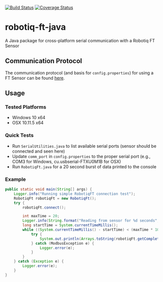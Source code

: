 [![Build Status](https://travis-ci.org/nnadeau/robotiq-ft-java.svg?branch=master)](https://travis-ci.org/nnadeau/robotiq-ft-java)
[![Coverage Status](https://coveralls.io/repos/github/nnadeau/robotiq-ft-java/badge.svg?branch=master)](https://coveralls.io/github/nnadeau/robotiq-ft-java?branch=master)

# robotiq-ft-java
A Java package for cross-platform serial communication with a Robotiq FT Sensor

## Communication Protocol
The communication protocol (and basis for `config.properties`) for using a FT Sensor can be found [here](http://support.robotiq.com/pages/viewpage.action?pageId=9601256).

## Usage
### Tested Platforms
- Windows 10 x64
- OSX 10.11.5 x64

### Quick Tests
- Run `SerialUtilities.java` to list available serial ports (sensor should be connected and seen here)
- Update `comm_port` in `config.properties` to the proper serial port (e.g., COM3 for Windows, cu.usbserial-FTXU0M1B for OSX)
- Run `RobotiqFt.java` for a 20 second burst of data printed to the console 

### Example
```java
public static void main(String[] args) {
    Logger.info("Running simple RobotiqFT connection test");
    RobotiqFt robotiqFt = new RobotiqFt();
    try {
        robotiqFt.connect();

        int maxTime = 20;
        Logger.info(String.format("Reading from sensor for %d seconds", maxTime));
        long startTime = System.currentTimeMillis();
        while ((System.currentTimeMillis() - startTime) < (maxTime * 1000)) {
            try {
                System.out.println(Arrays.toString(robotiqFt.getCompleteMeasure()));
            } catch (ModbusException e) {
                Logger.error(e);
            }
        }
    } catch (Exception e) {
        Logger.error(e);
    }
}
```
